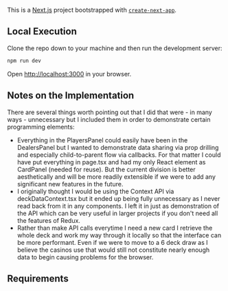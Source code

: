 This is a [Next.js](https://nextjs.org/) project bootstrapped with [`create-next-app`](https://github.com/vercel/next.js/tree/canary/packages/create-next-app).

## Local Execution

Clone the repo down to your machine and then run the development server:

```bash
npm run dev
```

Open [http://localhost:3000](http://localhost:3000) in your browser.

## Notes on the Implementation

There are several things worth pointing out that I did that were - in many ways - unnecessary but I included them in order to demonstrate certain programming elements:

- Everything in the PlayersPanel could easily have been in the DealersPanel but I wanted to demonstrate data sharing via prop drilling and especially child-to-parent flow via callbacks. For that matter I could have put everything in page.tsx and had my only React element as CardPanel (needed for reuse). But the current division is better aesthetically and will be more readily extensible if we were to add any significant new features in the future.
- I originally thought I would be using the Context API via deckDataContext.tsx but it ended up being fully unnecessary as I never read back from it in any components. I left it in just as demonstration of the API which can be very useful in larger projects if you don't need all the features of Redux.
- Rather than make API calls everytime I need a new card I retrieve the whole deck and work my way through it locally so that the interface can be more performant. Even if we were to move to a 6 deck draw as I believe the casinos use that would still not constitute nearly enough data to begin causing problems for the browser.

## Requirements

